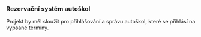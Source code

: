 ### Rezervační systém autoškol
Projekt by měl sloužit pro přihlášování a správu autoškol, které se přihlásí na vypsané termíny.
